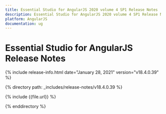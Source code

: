 ```yaml
---
title: Essential Studio for AngularJS 2020 volume 4 SP1 Release Notes  
description: Essential Studio for AngularJS 2020 volume 4 SP1 Release Notes  
platform: AngularJS
documentation: ug
---
```


# Essential Studio for AngularJS  Release Notes  

{% include release-info.html date="January 28, 2021"  version="v18.4.0.39" %} 


{% directory path: _includes/release-notes/v18.4.0.39 %}

{% include {{file.url}} %}

{% enddirectory %}